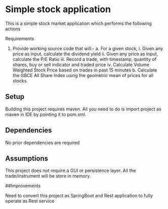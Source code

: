# Simple stock application

This is a simple stock market application which performs the following actions

Requirements
1. Provide working source code that will:-
    a. For a given stock,
        i. Given any price as input, calculate the dividend yield
        ii. Given any price as input, calculate the P/E Ratio
        iii. Record a trade, with timestamp, quantity of shares, buy or sell indicator and traded price
        iv. Calculate Volume Weighted Stock Price based on trades in past 15 minutes
    b. Calculate the GBCE All Share Index using the geometric mean of prices for all stocks

## Setup

Building this project requires maven. All you need to do is import project as maven in IDE by pointing it to pom.xml.

## Dependencies

No prior dependencies are required


## Assumptions

This project does not require a GUI or persistence layer. All the trade/instrument will be store in memory.

##Improvements

Need to convert this project as SpringBoot and Rest application to fully operate as Rest service